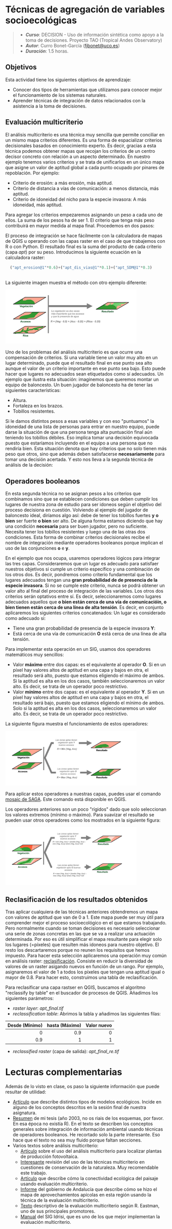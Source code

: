 # Técnicas de agregación de variables socioecológicas


> + **_Curso_**: DECISION - Uso de información sintética como apoyo a la toma de decisiones. Proyecto TAO (Tropical Andes Observatory)
> + **_Autor_**:  Curro Bonet-García (fjbonet@uco.es)
> + **_Duración_**: 1.5 horas.



## Objetivos

Esta actividad tiene los siguientes objetivos de aprendizaje:

+ Conocer dos tipos de herramientas que utilizamos para conocer mejor el funcionamiento de los sistemas naturales.
+ Aprender técnicas de integración de datos relacionados con la asistencia a la toma de decisiones. 




## Evaluación multicriterio

El análisis multicriterio es una técnica muy sencilla que permite conciliar en un mismo mapa criterios diferentes. Es una forma de espacializar criterios decisionales basados en conocimiento experto. Es decir, gracias a esta técnica podemos obtener mapas que recojan los criterios de un centro decisor concreto con relación a un aspecto determinado.  En nuestro ejemplo tenemos varios criterios y se trata de unificarlos en un único mapa que asigne un valor de aptitud global a cada punto ocupado por pinares de repoblación. Por ejemplo:
+ Criterio de erosión: a más erosión, más aptitud.
+ Criterio de distancia a vías de comunicación: a menos distancia, más aptitud.
+ Criterio de idoneidad del nicho para la especie invasora: A más idoneidad, más aptitud.

Para agregar los criterios empezaremos asignando un peso a cada uno de ellos. La suma de los pesos ha de ser 1. El criterio que tenga más peso contribuirá en mayor medida al mapa final. Procedemos en dos pasos:

El proceso de integración se hace fácilmente con la calculadora de mapas de QGIS u operando con las capas raster en el caso de que trabajemos con R o con Python. El resultado final es la suma del producto de cada criterio (capa _apt_) por su peso. Introducimos la siguiente ecuación en la calculadora raster:

```python  
  ("apt_erosion@1"*0.6)+("apt_dis_vias@1"*0.1)+("apt_SDM@1"*0.3)
 
```
La siguiente imagen muestra el método con otro ejemplo diferente:

<img src="https://raw.githubusercontent.com/aprendiendo-cosas/TP_integracion_decision_TAO/main/imagenes/pesos_ponderados.png" alt="imagen" style="zoom:40%;" />

Uno de los problemas del análisis multicriterio es que ocurre una compensación de criterios. Si una variable tiene un valor muy alto en un lugar determinado, puede que el resultado final en ese punto sea alto aunque el valor de un criterio importante en ese punto sea bajo. Esto puede hacer que lugares no adecuados sean etiquetados como sí adecuados. Un ejemplo que ilustra esta situación: imaginemos que queremos montar un equipo de baloncesto. Un buen jugador de baloncesto ha de tener las siguientes características:
+ Altura.
+ Fortaleza en los brazos.
+ Tobillos resistentes.

Si le damos distintos pesos a esas variables y con eso "puntuamos" la idoneidad de una lista de personas para entrar en nuestro equipo, puede darse la situación de que una persona tenga alta puntuación final aún teniendo los tobillos débiles. Eso implica tomar una decisión equivocada puesto que estaríamos incluyendo en el equipo a una persona que no rendiría bien. Esta situación denota que hay criterios que no solo tienen más peso que otros, sino que además deben satisfacerse **necesariamente** para tomar una decisión acertada. Y esto nos lleva a la segunda técnica de análisis de la decisión:

## Operadores booleanos

En esta segunda técnica no se asignan pesos a los criterios que combinamos sino que se establecen condiciones que deben cumplir los lugares de nuestra zona de estudio para ser idoneos según el objetivo del proceso decisiona en cuestión. Volviendo al ejemplo del jugador de baloncesto ideal, diríamos algo así: debe de tener los tobillos fuertes **y** **o bien** ser fuerte **o bien** ser alto. De alguna forma estamos diciendo que hay una condición **necesaria** para ser buen jugador, pero no suficiente. Necesita tener los tobillos resistentes y luego una de las otras dos condiciones. Esta forma de combinar criterios decisionales recibe el nombre de integración mediante operadores booleanos porque implican el uso de las conjunciones **o** e **y**. 

En el ejemplo que nos ocupa, usaremos operadores lógicos para integrar las tres capas. Consideraremos que un lugar es adecuado para satisfaer nuestros objetivos si cumple un criterio específico y una combinación de los otros dos. Es decir, pondremos como criterio fundamental que los lugares adecuados tengan una **gran probabilidad de de presencia de la especie invasora**. Si no se cumple este criterio, nunca se podrá obtener un valor alto al final del proceso de integración de las variables. Los otros dos criterios serán optativos entre sí. Es decir, seleccionaremos como lugares adecuados aquellos que **o bien están cerca de una vía de comunicacióin, o bien tienen están cerca de una línea de alta tensión**. Es decir, en conjunto aplicaremos los siguientes criterios concatenados: Un lugar es considerado como adecuado si:

+ Tiene una gran probabilidad de presencia de la especie invasora **Y**:
+ Está cerca de una vía de comunicación **O** está cerca de una línea de alta tensión. 

Para implementar esta operación en un SIG, usamos dos operadores matemáticos muy sencillos:

+ Valor **máximo** entre dos capas: es el equivalente al operador **O**. Si en un píxel hay valores altos de aptitud en una capa y bajos en otra, el resultado será alto, puesto que estamos eligiendo el máximo de ambos. Si la aptitud es alta en los dos casos, también seleccionaremos un valor alto. Es decir, se trata de un operador poco restrictivo.
+ Valor **mínimo** entre dos capas: es el equivalente al operador **Y**. Si en un píxel hay valores altos de aptitud en una capa y bajos en otra, el resultado será bajo, puesto que estamos eligiendo el mínimo de ambos. Solo si la aptitud es alta en los dos casos, seleccionaremos un valor alto. Es decir, se trata de un operador poco restrictivo.

La siguiente figura muestra el funcionamiento de estos operadores:

<img src="https://raw.githubusercontent.com/aprendiendo-cosas/TP_integracion_decision_TAO/main/imagenes/operadores_booleanos.png" alt="imagen" style="zoom:40%;" />



Para aplicar estos operadores a nuestras capas, puedes usar el comando [mosaic de SAGA](https://gis.stackexchange.com/questions/150312/combining-multiple-overlapping-rasters-retain-maximum-value). Este comando está disponible en QGIS. 

Los operadores anteriores son un poco "rígidos" dado que solo seleccionan los valores extremos (mínimo o máximo). Para suavizar el resultado se pueden usar otros operadores como los mostrados en la siguiente figura:

<img src="https://raw.githubusercontent.com/aprendiendo-cosas/TP_integracion_decision_TAO/main/imagenes/operadores_difusos.png" alt="imagen" style="zoom:40%;" />



## Reclasificación de los resultados obtenidos

Tras aplicar cualquiera de las técnicas anteriores obtendremos un mapa con valores de aptitud que van de 0 a 1. Este mapa puede ser muy útil para comprender mejor el proceso socioecológico en el que estamos trabajando. Pero normalmente cuando se toman decisiones es necesario seleccionar una serie de zonas concretas en las que se va a realizar una actuación determinada. Por eso es útil simplificar el mapa resultante para elegir solo los lugares (=píxeles) que resulten más idoneos para nuestro objetivo. El resto los descartaremos porque no reunen los requisitos que hemos impuesto. Para hacer esta selección aplicaremos una operación muy común en análisis raster: [reclasificación](https://docs.qgis.org/3.4/en/docs/user_manual/processing_algs/qgis/rasteranalysis.html#qgisreclassifybytable). Consiste en reducir la diversidad de valores de un raster asigando nuevos en función de un rango. Por ejemplo, asignaremos el valor de 1 a todos los píxeles que tengan una aptitud igual o mayor de 0.8. Para hacer esto, construimos una tabla de reclasificación.

Para reclasificar una capa rastser en QGIS, buscamos el algoritmo "reclassify by table" en el buscador de procesos de QGIS. Añadimos los siguientes parámetros:
- _raster layer_: _apt\_final.tif_
- _reclassification table_: Abrimos la tabla y añadimos las siguientes filas:


| Desde (Mínimo) | hasta (Máximo)| Valor nuevo|
|----------------:|------------:|---------:|
|0|0.9| 0|
| 0.9 | 1|1|
 - _reclassified raster_ (capa de salida): _apt\_final\_re.tif_



# Lecturas complementarias

Además de lo visto en clase, os paso la siguiente información que puede resultar de utilidad:

+ [Artículo](https://github.com/aprendiendo-cosas/TP_integracion_decision_TAO/raw/main/biblio/modelos_ecologicos.pdf) que describe distintos tipos de modelos ecológicos. Incide en alguno de los conceptos descritos en la sesión final de nuestra asignatura. 
+ [Resumen](https://github.com/aprendiendo-cosas/TP_integracion_decision_TAO/raw/main/biblio/herramientas_apoyo_decisiones.pdf) de mi tesis (año 2003, no os riais de los esquemas, por favor. En esa época no existía R). En el texto se describen los conceptos generales sobre integración de información ambiental usando técnicas de operadores booleanos. He recortado solo la parte interesante. Eso hace que el texto no sea muy fluido porque faltan secciones.
+ Varios textos sobre análisis multicriterio:
  + [Artículo](https://github.com/aprendiendo-cosas/TP_integracion_decision_TAO/raw/main/biblio/multicriterio_seleccion_zonas_plantas_electricas.pdf) sobre el uso del análisis multicriterio para localizar plantas de producción fotovoltaica. 
  + [Interesante](https://github.com/aprendiendo-cosas/TP_integracion_decision_TAO/raw/main/biblio/MCE_review.pdf) revisión del uso de las técnicas multicriterio en cuestiones de conservación de la naturaleza. Muy recomendable este trabajo.
  + [Artículo](https://github.com/aprendiendo-cosas/TP_integracion_decision_TAO/raw/main/biblio/ecological_corridors_multicriteria.pdf) que describe cómo la conectividad ecológica del paisaje usando evaluación multicriterio.
  + [Informe](https://github.com/aprendiendo-cosas/TP_integracion_decision_TAO/raw/main/biblio/memoria_apicola_2004.pdf) del gobierno de Andalucía que describe cómo se hizo el mapa de aprovechamientos apícolas en esta región usando la técnica de la evaluación multicriterio. 
  + [Texto](https://github.com/aprendiendo-cosas/TP_integracion_decision_TAO/raw/main/biblio/ch35.pdf) descriptivo de la evaluación multicriterio según R. Eastman, uno de sus principales promotores.
  + [Manual](https://github.com/aprendiendo-cosas/TP_integracion_decision_TAO/raw/main/biblio/IDRISI-Selva-Spanish-Manual.pdf) del SIG Idrisi, que es uno de los que mejor implementan la evaluación multicriterio.





